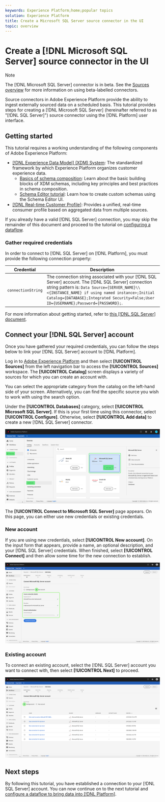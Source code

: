 ```yaml
---
keywords: Experience Platform;home;popular topics
solution: Experience Platform
title: Create a Microsoft SQL Server source connector in the UI
topic: overview
---
```


# Create a [!DNL Microsoft SQL Server] source connector in the UI

>[!NOTE]
>
> The [!DNL Microsoft SQL Server] connector is in beta. See the [Sources overview](../../../../home.md#terms-and-conditions) for more information on using beta-labelled connectors.

Source connectors in Adobe Experience Platform provide the ability to ingest externally sourced data on a scheduled basis. This tutorial provides steps for creating a [!DNL Microsoft SQL Server] (hereinafter referred to as "[!DNL SQL Server]") source connector using the [!DNL Platform] user interface.

## Getting started

This tutorial requires a working understanding of the following components of Adobe Experience Platform:

*   [[!DNL Experience Data Model] (XDM) System](../../../../../xdm/home.md): The standardized framework by which Experience Platform organizes customer experience data.
    *   [Basics of schema composition](../../../../../xdm/schema/composition.md): Learn about the basic building blocks of XDM schemas, including key principles and best practices in schema composition.
    *   [Schema Editor tutorial](../../../../../xdm/tutorials/create-schema-ui.md): Learn how to create custom schemas using the Schema Editor UI.
*   [[!DNL Real-time Customer Profile]](../../../../../profile/home.md): Provides a unified, real-time consumer profile based on aggregated data from multiple sources.

If you already have a valid [!DNL SQL Server] connection, you may skip the remainder of this document and proceed to the tutorial on [configuring a dataflow](../../dataflow/databases.md).

### Gather required credentials

In order to connect to [!DNL SQL Server] on [!DNL Platform], you must provide the following connection property:

| Credential | Description |
| ---------- | ----------- |
| `connectionString` | The connection string associated with your [!DNL SQL Server] account. The [!DNL SQL Server] connection string pattern is: `Data Source={SERVER_NAME}\\<{INSTANCE_NAME} if using named instance>;Initial Catalog={DATABASE};Integrated Security=False;User ID={USERNAME};Password={PASSWORD};`. |

For more information about getting started, refer to [this [!DNL SQL Server] document](https://docs.microsoft.com/en-us/dotnet/framework/data/adonet/sql/authentication-in-sql-server).

## Connect your [!DNL SQL Server] account

Once you have gathered your required credentials, you can follow the steps below to link your [!DNL SQL Server] account to [!DNL Platform].

Log in to [Adobe Experience Platform](https://platform.adobe.com) and then select **[!UICONTROL Sources]** from the left navigation bar to access the **[!UICONTROL Sources]** workspace. The **[!UICONTROL Catalog]** screen displays a variety of sources for which you can create an account with.

You can select the appropriate category from the catalog on the left-hand side of your screen. Alternatively, you can find the specific source you wish to work with using the search option.

Under the **[!UICONTROL Databases]** category, select **[!UICONTROL Microsoft SQL Server]**. If this is your first time using this connector, select **[!UICONTROL Configure]**. Otherwise, select **[!UICONTROL Add data]** to create a new [!DNL SQL Server] connector. 

![](../../../../images/tutorials/create/microsoft-sql-server/catalog.png)

The **[!UICONTROL Connect to Microsoft SQL Server]** page appears. On this page, you can either use new credentials or existing credentials.

### New account

If you are using new credentials, select **[!UICONTROL New account]**. On the input form that appears, provide a name, an optional description, and your [!DNL SQL Server] credentials. When finished, select **[!UICONTROL Connect]** and then allow some time for the new connection to establish.

![](../../../../images/tutorials/create/microsoft-sql-server/new.png)

### Existing account

To connect an existing account, select the [!DNL SQL Server] account you want to connect with, then select **[!UICONTROL Next]** to proceed.

![](../../../../images/tutorials/create/microsoft-sql-server/existing.png)

## Next steps

By following this tutorial, you have established a connection to your [!DNL SQL Server] account. You can now continue on to the next tutorial and [configure a dataflow to bring data into [!DNL Platform]](../../dataflow/databases.md).